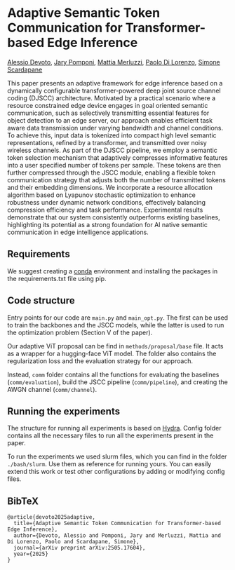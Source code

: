 # Adaptive Semantic Token Communication for Transformer-based Edge Inference

[Alessio Devoto](https://alessiodevoto.github.io/), [Jary Pomponi](https://jarypomponi.com/), [Mattia Merluzzi](https://scholar.google.com/citations?user=jFA-Mp4AAAAJ&hl=en), [Paolo Di Lorenzo](https://sites.google.com/site/paolodilorenzohp/home), [Simone Scardapane](https://www.sscardapane.it/)

This paper presents an adaptive framework for edge inference based on a dynamically configurable transformer-powered deep joint source channel coding (DJSCC) architecture. Motivated by a practical scenario where a resource constrained edge device engages in goal oriented semantic communication, such as selectively transmitting essential features for object detection to an edge server, our approach enables efficient task aware data transmission under varying bandwidth and channel conditions. To achieve this, input data is tokenized into compact high level semantic representations, refined by a transformer, and transmitted over noisy wireless channels. As part of the DJSCC pipeline, we employ a semantic token selection mechanism that adaptively compresses informative features into a user specified number of tokens per sample. These tokens are then further compressed through the JSCC module, enabling a flexible token communication strategy that adjusts both the number of transmitted tokens and their embedding dimensions. We incorporate a resource allocation algorithm based on Lyapunov stochastic optimization to enhance robustness under dynamic network conditions, effectively balancing compression efficiency and task performance. Experimental results demonstrate that our system consistently outperforms existing baselines, highlighting its potential as a strong foundation for AI native semantic communication in edge intelligence applications. 

## Requirements

We suggest creating a [conda](https://conda.io/) environment and installing the packages in the requirements.txt file using pip. 

[//]: # (A suitable [conda]&#40;https://conda.io/&#41; environment named `ldm` can be created)

[//]: # (and activated with:)

[//]: # ()
[//]: # (```)

[//]: # (conda env create -f environment.yaml)

[//]: # (conda activate ldm)

[//]: # (```)

## Code structure

Entry points for our code are `main.py` and `main_opt.py`. The first can be used to train the backbones and the JSCC models, while the latter is used to run the optimization problem (Section V of the paper).

Our adaptive ViT proposal can be find in `methods/proposal/base` file. It acts as a wrapper for a hugging-face ViT model. The folder also contains the regularization loss and the evaluation strategy for our approach.

Instead, `comm` folder contains all the functions for evaluating the baselines (`comm/evaluation`), build the JSCC pipeline (`comm/pipeline`), and creating the AWGN channel (`comm/channel`).   


## Running the experiments

The structure for running all experiments is based on [Hydra](https://pypi.org/project/hydra-core/). Config folder contains all the necessary files to run all the experiments present in the paper. 

To run the experiments we used slurm files, which you can find in the folder `./bash/slurm`. Use them as reference for running yours. You can easily extend this work or test other configurations by adding or modifying config files. 
 
## BibTeX

```
@article{devoto2025adaptive,
  title={Adaptive Semantic Token Communication for Transformer-based Edge Inference},
  author={Devoto, Alessio and Pomponi, Jary and Merluzzi, Mattia and Di Lorenzo, Paolo and Scardapane, Simone},
  journal={arXiv preprint arXiv:2505.17604},
  year={2025}
}
```